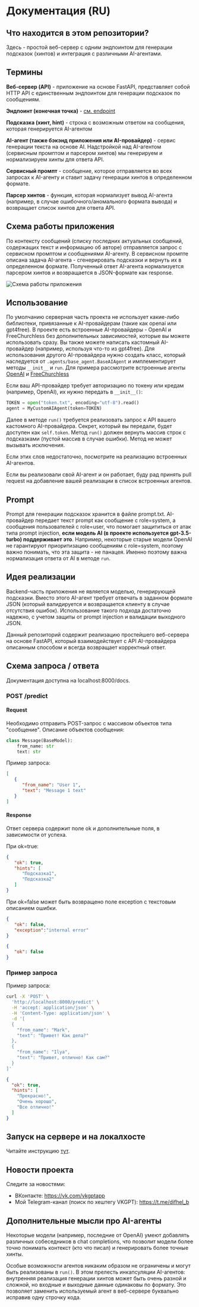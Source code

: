 # Документация (RU)


## Что находится в этом репозитории?
Здесь - простой веб-сервер с одним эндпоинтом для генерации подсказок (хинтов) и интеграция с различными AI-агентами.

## Термины
**Веб-сервер (API)** - приложение на основе FastAPI, представляет собой HTTP API с единственным эндпоинтом для генерации подсказок по сообщениям.

**Эндпоинт (конечная точка)** - [см. endpoint](https://en.wikipedia.org/wiki/Endpoint_interface)

**Подсказка (хинт, hint)** - строка с возможным ответом на сообщения, которая генерируется AI-агентом

**AI-агент (также бэкэнд приложения или AI-провайдер)** - сервис генерации текста на основе AI. Надстройкой над AI-агентом (сервисным промптом и парсером хинтов) мы генерируем и нормализируем хинты для ответа API.

**Сервисный промпт** - сообщение, которое отправляется во всех запросах к AI-агенту и ставит задачу генерации хинтов в определенном формате.

**Парсер хинтов** - функция, которая нормализует вывод AI-агента (например, в случае ошибочного/аномального формата вывода) и возвращает список хинтов для ответа API.


## Схема работы приложения
По контексту сообщений (списку последних актуальных сообщений, содержащих текст и информацию об авторе) отправляется запрос с сервисном промптом и сообщениями AI-агенту. В сервисном промпте описана задача AI-агента - сгенерировать подсказки и вернуть их в определенном формате. Полученный ответ AI-агента нормализуется парсером хинтов и возвращается в JSON-формате как response.

![Схема работы приложения](SCHEME_RU.png)

## Использование
По умолчанию серверная часть проекта не использует какие-либо библиотеки, привязанные к AI-провайдерам (такие как openai или gpt4free). 
В проекте есть встроенные AI-провайдеры - OpenAI и FreeChurchless без дополнительных зависимостей, которые вы можете использовать сразу.
Вы также можете написать кастомный AI-провайдер (например, используя что-то из gpt4free). Для использования другого AI-провайдера нужно создать класс, который наследуется от `.agents/base_agent.BaseAIAgent` и имплементирует методы `__init__` и `run`. Для примера рассмотрите встроенные агенты [OpenAI](/blob/master/agents/openai.py) и [FreeChurchless](/blob/master/agents/freechurchless.py)

Если ваш API-провайдер требует авторизацию по токену или кредам (например, OpenAI), их нужно передать в `__init__()`:
```python
TOKEN = open("token.txt", encoding="utf-8").read()
agent = MyCustomAIAgent(token=TOKEN)
```
Далее в методе `run()` требуется реализовать запрос к API вашего кастомного AI-провайдера. Секрет, который вы передали, будет доступен как `self.token`. Метод `run()` должен вернуть массив строк с подсказками (пустой массив в случае ошибки). Метод не может вызывать исключения.

Если этих слов недостаточно, посмотрите на реализацию встроенных AI-агентов.

Если вы реализовали свой AI-агент и он работает, буду рад принять pull request на добавление вашей реализации в список встроенных агентов.


## Prompt
Prompt для генерации подсказок хранится в файле prompt.txt. AI-провайдер передает текст prompt как сообщение с role=system, а сообщения пользователей с role=user, что помогает защититься от атак типа prompt injection, **если модель AI (в проекте используется gpt-3.5-turbo) поддерживает это**. Например, некоторые старые модели OpenAI не гарантируют приоритизацию сообщениям с role=system, поэтому важно понимать, что эта защита - не панацея. Именно поэтому важна нормализация ответа от AI в методе `run`.


## Идея реализации
Backend-часть приложения не является моделью, генерирующей подсказки. Вместо этого AI-агент требует отвечать в заданном формате JSON (который валидируется и возвращается клиенту в случае отсутствия ошибок). Использование такого подхода достаточно надежно, с учетом защиты от prompt injection и валидации выходного JSON.

Данный репозиторий содержит реализацию простейшего веб-сервера на основе FastAPI, который взаимодействует с API AI-провайдера описанным способом и всегда возвращает корректный ответ.


## Схема запроса / ответа
Документация доступна на localhost:8000/docs.
### POST /predict

#### Request
Необходимо отправить POST-запрос с массивом объектов типа "сообщение". Описание объектов сообщения:

```python
class Message(BaseModel):
    from_name: str
    text: str
```

Пример запроса:
```json
[
   {
      "from_name": "User 1",
      "text": "Message 1 text"
   }
]
```

#### Response

Ответ сервера содержит поле ok и дополнительные поля, в зависимости от успеха.

При ok=true:
```json
{
   "ok": true,
   "hints": [
      "Подсказка1",
      "Подсказка2"
   ]
}
```

При ok=false может быть возвращено поле exception с текстовым описанием ошибки.
```json
{
   "ok": false,
   "exception":"internal error"
}
```

```json
{
   "ok": false
}
```

### Пример запроса

Пример запроса:
```bash
curl -X 'POST' \
  'http://localhost:8000/predict' \
  -H 'accept: application/json' \
  -H 'Content-Type: application/json' \
  -d '[
  {
    "from_name": "Mark",
    "text": "Привет! Как дела?"
  },
  {
    "from_name": "Ilya",
    "text": "Привет, отлично! Как сам?"
  }
]'
```

```json
{
  "ok": true,
  "hints": [
    "Прекрасно!",
    "Очень хорошо",
    "Все отлично!"
  ]
}
```

## Запуск на сервере и на локалхосте
Читайте инструкцию [тут](https://telegra.ph/Zapusk-FastAPI-proektov-na-komyutere-i-servere-05-23).
## Новости проекта
Следите за новостями:
- ВКонтакте: https://vk.com/vkgptapp
- Мой Telegram-канал (поиск по хештегу VKGPT): https://t.me/difhel_b

## Дополнительные мысли про AI-агенты
Некоторые модели (например, последние от OpenAI) умеют добавлять различных собеседников в chat completions, что позволит модели более точно понимать контекст (кто что писал) и генерировать более точные хинты.

Особые возможности агентов никаким образом не ограничены и могут быть реализованы в `run()`. В этом прелесть инкапсуляции AI-агентов: внутренняя реализация генерации хинтов может быть очень разной и сложной, но входные и выходные данные одинаковы по формату. Это позволяет заменить используемый агент в веб-сервере буквально исправив одну строчку кода.
